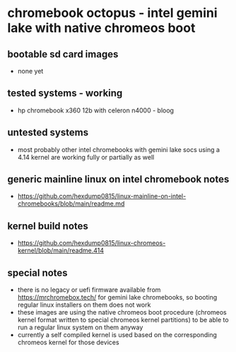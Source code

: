# chromebook octopus - intel gemini lake with native chromeos boot

## bootable sd card images

- none yet

## tested systems - working

- hp chromebook x360 12b with celeron n4000 - bloog

## untested systems

- most probably other intel chromebooks with gemini lake socs using a 4.14 kernel are working fully or partially as well

## generic mainline linux on intel chromebook notes

- https://github.com/hexdump0815/linux-mainline-on-intel-chromebooks/blob/main/readme.md

## kernel build notes

- https://github.com/hexdump0815/linux-chromeos-kernel/blob/main/readme.414

## special notes

- there is no legacy or uefi firmware available from https://mrchromebox.tech/ for gemini lake chromebooks, so booting regular linux installers on them does not work
- these images are using the native chromeos boot procedure (chromeos kernel format written to special chromeos kernel partitions) to be able to run a regular linux system on them anyway
- currently a self compiled kernel is used based on the corresponding chromeos kernel for those devices
